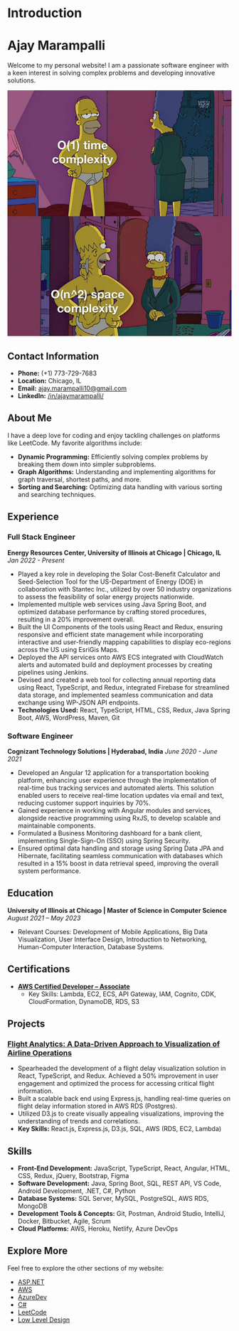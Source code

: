 # Introduction

# Ajay Marampalli

Welcome to my personal website! I am a passionate software engineer with a keen interest in solving complex problems and developing innovative solutions.

![Software Engineering](swe.jpeg)

## Contact Information

- **Phone:** (+1) 773-729-7683
- **Location:** Chicago, IL
- **Email:** [ajay.marampalli10@gmail.com](mailto:ajay.marampalli10@gmail.com)
- **LinkedIn:** [/in/ajaymarampalli/](https://www.linkedin.com/in/ajaymarampalli/)

## About Me

I have a deep love for coding and enjoy tackling challenges on platforms like LeetCode. My favorite algorithms include:

- **Dynamic Programming:** Efficiently solving complex problems by breaking them down into simpler subproblems.
- **Graph Algorithms:** Understanding and implementing algorithms for graph traversal, shortest paths, and more.
- **Sorting and Searching:** Optimizing data handling with various sorting and searching techniques.

## Experience

### Full Stack Engineer
**Energy Resources Center, University of Illinois at Chicago | Chicago, IL**
*Jan 2022 - Present*

- Played a key role in developing the Solar Cost-Benefit Calculator and Seed-Selection Tool for the US-Department of Energy (DOE) in collaboration with Stantec Inc., utilized by over 50 industry organizations to assess the feasibility of solar energy projects nationwide.
- Implemented multiple web services using Java Spring Boot, and optimized database performance by crafting stored procedures, resulting in a 20% improvement overall.
- Built the UI Components of the tools using React and Redux, ensuring responsive and efficient state management while incorporating interactive and user-friendly mapping capabilities to display eco-regions across the US using EsriGis Maps.
- Deployed the API services onto AWS ECS integrated with CloudWatch alerts and automated build and deployment processes by creating pipelines using Jenkins.
- Devised and created a web tool for collecting annual reporting data using React, TypeScript, and Redux, integrated Firebase for streamlined data storage, and implemented seamless communication and data exchange using WP-JSON API endpoints.
- **Technologies Used:** React, TypeScript, HTML, CSS, Redux, Java Spring Boot, AWS, WordPress, Maven, Git

### Software Engineer
**Cognizant Technology Solutions | Hyderabad, India**
*June 2020 - June 2021*

- Developed an Angular 12 application for a transportation booking platform, enhancing user experience through the implementation of real-time bus tracking services and automated alerts. This solution enabled users to receive real-time location updates via email and text, reducing customer support inquiries by 70%.
- Gained experience in working with Angular modules and services, alongside reactive programming using RxJS, to develop scalable and maintainable components.
- Formulated a Business Monitoring dashboard for a bank client, implementing Single-Sign-On (SSO) using Spring Security.
- Ensured optimal data handling and storage using Spring Data JPA and Hibernate, facilitating seamless communication with databases which resulted in a 15% boost in data retrieval speed, improving the overall system performance.

## Education

**University of Illinois at Chicago | Master of Science in Computer Science**
*August 2021 – May 2023*

- Relevant Courses: Development of Mobile Applications, Big Data Visualization, User Interface Design, Introduction to Networking, Human-Computer Interaction, Database Systems.

## Certifications

- **[AWS Certified Developer – Associate](https://www.credly.com/badges/43a3b0c0-e7b2-4eaf-b91b-8ebd17d55d36)**
  - Key Skills: Lambda, EC2, ECS, API Gateway, IAM, Cognito, CDK, CloudFormation, DynamoDB, RDS, S3

## Projects

### [Flight Analytics: A Data-Driven Approach to Visualization of Airline Operations ](http://flightanalytics.netlify.app/)

- Spearheaded the development of a flight delay visualization solution in React, TypeScript, and Redux. Achieved a 50% improvement in user engagement and optimized the process for accessing critical flight information.
- Built a scalable back end using Express.js, handling real-time queries on flight delay information stored in AWS RDS (Postgres).
- Utilized D3.js to create visually appealing visualizations, improving the understanding of trends and correlations.
- **Key Skills:** React.js, Express.js, D3.js, SQL, AWS (RDS, EC2, Lambda)

## Skills

- **Front-End Development:** JavaScript, TypeScript, React, Angular, HTML, CSS, Redux, jQuery, Bootstrap, Figma
- **Software Development:** Java, Spring Boot, SQL, REST API, VS Code, Android Development, .NET, C#, Python
- **Database Systems:** SQL Server, MySQL, PostgreSQL, AWS RDS, MongoDB
- **Development Tools & Concepts:** Git, Postman, Android Studio, IntelliJ, Docker, Bitbucket, Agile, Scrum
- **Cloud Platforms:** AWS, Heroku, Netlify, Azure DevOps

## Explore More

Feel free to explore the other sections of my website:

- [ASP.NET](ASP.NET.md.md)
- [AWS](AWS.md)
- [AzureDev](AzureDev.md)
- [C#](C#.md)
- [LeetCode](LeetCode.md)
- [Low Level Design](lld.md)

